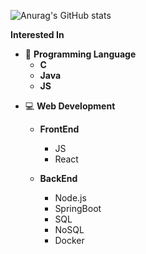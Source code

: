 
![Anurag's GitHub stats](https://github-readme-stats.vercel.app/api?username=jay-choe&show_icons=true&theme=radical)

**Interested In**

- 💬 **Programming Language**
  - **C**
  - **Java**
  - **JS**

* 💻 **Web Development**

  - **FrontEnd**

    - JS
    - React

  - **BackEnd**
    - Node.js
    - SpringBoot
    - SQL
    - NoSQL
    - Docker
